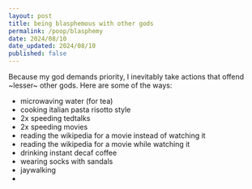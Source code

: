```yaml
---
layout: post
title: being blasphemous with other gods
permalink: /poop/blasphemy
date: 2024/08/10
date_updated: 2024/08/10
published: false
---
```


Because my god demands priority, I inevitably take actions that offend ~lesser~ other gods. Here are some of the ways:

- microwaving water (for tea)
- cooking italian pasta risotto style
- 2x speeding tedtalks
- 2x speeding movies
- reading the wikipedia for a movie instead of watching it
- reading the wikipedia for a movie while watching it
- drinking instant decaf coffee
- wearing socks with sandals
- jaywalking
- 


